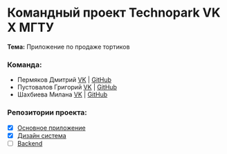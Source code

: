 # Командный проект Technopark VK X МГТУ

**Тема:** Приложение по продаже тортиков

### Команда:

* Пермяков Дмитрий [VK](https://vk.com/mightyk1ngrichard) | [GitHub](https://github.com/mightyK1ngRichard)
* Пустовалов Григорий [VK](https://vk.com/gp8stvlv) | [GitHub](https://github.com/gp8stvlv)
* Шахбиева Милана [VK](https://vk.com/ms_shakhbieva) | [GitHub](https://github.com/zlayamilana)

### Репозитории проекта:
- [X] [Основное приложение](https://github.com/CakesHub/CakeHubApplication)
- [X] [Дизайн система](https://github.com/CakesHub/CHMUIKIT)
- [ ] [Backend]()
